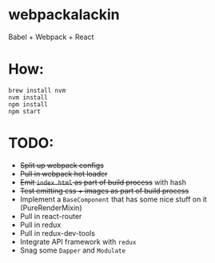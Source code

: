 # webpackalackin
Babel + Webpack + React

# How:
```
brew install nvm
nvm install
npm install
npm start
```

# TODO:
* ~~Split up webpack configs~~
* ~~Pull in webpack hot loader~~
* ~~Emit `index.html` as part of build process~~ with hash
* ~~Test emitting css + images as part of build process~~
* Implement a `BaseComponent` that has some nice stuff on it (PureRenderMixin)
* Pull in react-router
* Pull in redux
* Pull in redux-dev-tools
* Integrate API framework with `redux`
* Snag some `Dapper` and `Modulate`
